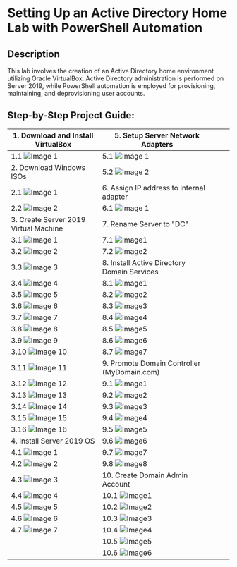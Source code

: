 <h1>Setting Up an Active Directory Home Lab with PowerShell Automation</h1>

<h2>Description</h2>
<p>
    This lab involves the creation of an Active Directory home environment utilizing Oracle VirtualBox. Active Directory administration is performed on Server 2019, while PowerShell automation is employed for provisioning, maintaining, and deprovisioning user accounts.
</p>

## Step-by-Step Project Guide:

| 1. Download and Install VirtualBox               | 5. Setup Server Network Adapters                   |  |  |
| -------------------------------------------------| ----------------------------------------------- | ---------------------------------- |---------------------- |
| 1.1  ![Image 1](https://i.imgur.com/SBPXYNb.png) | 5.1 ![Image 1](https://i.imgur.com/lBYrFN0.png) |  |
| 2. Download Windows ISOs                         | 5.2 ![Image 2](https://i.imgur.com/JqTzulO.png) |  |
| 2.1 ![Image 1](https://i.imgur.com/cEGicx0.png)  | 6. Assign IP address to internal adapter        |  |
| 2.2 ![Image 2](https://i.imgur.com/GP5aeep.png)  | 6.1 ![Image 1](https://i.imgur.com/DUUiQum.png) |  |  
| 3. Create Server 2019 Virtual Machine            | 7. Rename Server to "DC"                        |  | 
| 3.1 ![Image 1](https://i.imgur.com/uQKJpKA.png)  | 7.1 ![Image1](https://i.imgur.com/FXmqNYs.png)  |  | 
| 3.2 ![Image 2](https://i.imgur.com/ZVppEHJ.png)  | 7.2 ![Image2](https://i.imgur.com/hN6YrUk.png)  |  | 
| 3.3 ![Image 3](https://i.imgur.com/o5Co8WA.png)  | 8. Install Active Directory Domain Services     |  |
| 3.4 ![Image 4](https://i.imgur.com/vq0AjEy.png)  | 8.1 ![Image1](https://i.imgur.com/y3gsJnF.png)  |  |
| 3.5 ![Image 5](https://i.imgur.com/lmSpDkU.png)  | 8.2 ![Image2](https://i.imgur.com/1pVtAHQ.png)   |  |
| 3.6 ![Image 6](https://i.imgur.com/QmAE0N3.png)  | 8.3 ![Image3](https://i.imgur.com/fIMP2Bo.png)  |  |
| 3.7 ![Image 7](https://i.imgur.com/TMmqrFK.png)  | 8.4 ![Image4](https://i.imgur.com/zSeb8y7.png)  |   |
| 3.8 ![Image 8](https://i.imgur.com/ftMQcpQ.png)  | 8.5 ![Image5](https://i.imgur.com/JplrHZJ.png)  |   |
| 3.9 ![Image 9](https://i.imgur.com/AbKw5Is.png)  | 8.6 ![Image6](https://i.imgur.com/hHaxxwf.png)  |  |
| 3.10 ![Image 10](https://i.imgur.com/7EeKcUb.png) | 8.7 ![Image7](https://i.imgur.com/sEFNViM.png) |    |
| 3.11 ![Image 11](https://i.imgur.com/MB5uFKI.png) | 9. Promote Domain Controller (MyDomain.com)    |   |
| 3.12 ![Image 12](https://i.imgur.com/QSRds0a.png) | 9.1 ![Image1](https://i.imgur.com/aHt83Ho.png) |   |
| 3.13 ![Image 13](https://i.imgur.com/1cMsguP.png) | 9.2 ![Image2](https://i.imgur.com/9IO75Lk.png) |   |
| 3.14 ![Image 14](https://i.imgur.com/6o1Iiai.png) | 9.3 ![Image3](https://i.imgur.com/tExnBXX.png) |   |
| 3.15 ![Image 15](https://i.imgur.com/WIywJxK.png) | 9.4 ![Image4](https://i.imgur.com/KDWmSmU.png) |   |
| 3.16 ![Image 16](https://i.imgur.com/3g5IAIJ.png) | 9.5 ![Image5](https://i.imgur.com/Cp4aC20.png) |   |
| 4. Install Server 2019 OS                         | 9.6 ![Image6](https://i.imgur.com/oTjWYJj.png) |   |
| 4.1 ![Image 1](https://i.imgur.com/WxDcALv.png) |  9.7 ![Image7](https://i.imgur.com/v40RW5i.png) |    |
| 4.2 ![Image 2](https://i.imgur.com/y0krTh4.png) | 9.8 ![Image8](https://i.imgur.com/AL4dCrP.png)  |    |
| 4.3 ![Image 3](https://i.imgur.com/Z9gZsyb.png) | 10. Create Domain Admin Account                     |    |
| 4.4 ![Image 4](https://i.imgur.com/JI0VDrG.png) |  10.1 ![Image1](https://i.imgur.com/fU6o2pS.png)    |    |
| 4.5 ![Image 5](https://i.imgur.com/xzlM4zN.png) | 10.2 ![Image2](https://i.imgur.com/NwM7gvv.png)    |    |
| 4.6 ![Image 6](https://i.imgur.com/mOfvMYS.png) | 10.3 ![Image3](https://i.imgur.com/T20Sg1a.png)    |    |
| 4.7 ![Image 7](https://i.imgur.com/cqQ3IsC.png) | 10.4 ![Image4](https://i.imgur.com/WE7x1Lm.png)    |     |
|   | 10.5 ![Image5](https://i.imgur.com/ftkJk33.png) |   |  
|   |  10.6 ![Image6](https://i.imgur.com/5vUGzAe.png) |  |
